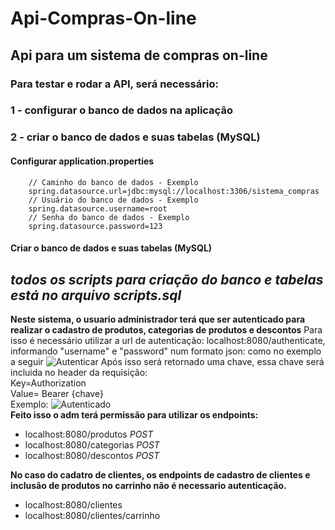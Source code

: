 # Api-Compras-On-line
## Api para um sistema de compras on-line

### Para testar e rodar a API, será necessário:   
 
 ### 1 - configurar o banco de dados na aplicação
 ### 2 - criar o banco de dados e suas tabelas (MySQL)
 
 #### Configurar application.properties                                                                                                                                                           
        // Caminho do banco de dados - Exemplo                                                                                                                                              
        spring.datasource.url=jdbc:mysql://localhost:3306/sistema_compras                                                                                                                                                                                                                                           
        // Usuário do banco de dados - Exemplo                                                                                                                                                
        spring.datasource.username=root                                                                                                                                                            
        // Senha do banco de dados - Exemplo                                                                                                                                                      
        spring.datasource.password=123                                                                                                                                                          
 #### Criar o banco de dados e suas tabelas (MySQL)                                                                                                                                          
   *todos os scripts para criação do banco e tabelas está no arquivo scripts.sql*      
-----------------------------------------------------------------------------------------------------------------------------------------------------------------------------------

**Neste sistema, o usuario administrador terá que ser autenticado para realizar o cadastro de produtos, categorias de produtos e descontos**                                                                                                                                                                                                                            Para isso é necessário utilizar a url de autenticação: localhost:8080/authenticate, informando "username" e "password" num formato json: como no exemplo a seguir
![Autenticar](https://i.imgur.com/7Tobvex.png)                                                                                                                                                                                                                                                                                                                          Após isso será retornado uma chave, essa chave será incluida no header da requisição:                                                                                                                                                                                                                                                   
 Key=Authorization                                                                                                                                                                
 Value= Bearer {chave}                                                                                                                                                            
 Exemplo:
 ![Autenticado](https://i.imgur.com/XOIPYRb.png)                                                                                                                                  
**Feito isso o adm terá permissão para utilizar os endpoints:**                                                                                                                      
  - localhost:8080/produtos           *POST*
  - localhost:8080/categorias         *POST*
  - localhost:8080/descontos          *POST* 
                                                                                                                                                                                  
**No caso do cadatro de clientes, os endpoints de cadastro de clientes e inclusão de produtos no carrinho não é necessario autenticação.**                                         
 - localhost:8080/clientes
 - localhost:8080/clientes/carrinho
